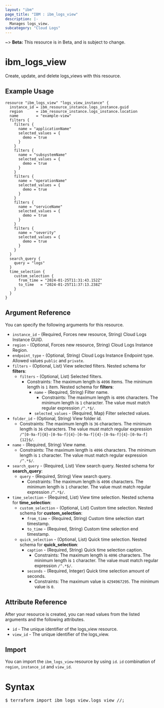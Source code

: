 ```yaml
---
layout: "ibm"
page_title: "IBM : ibm_logs_view"
description: |-
  Manages logs_view.
subcategory: "Cloud Logs"
---
```


~> **Beta:** This resource is in Beta, and is subject to change.

# ibm_logs_view

Create, update, and delete logs_views with this resource.

## Example Usage

```hcl
resource "ibm_logs_view" "logs_view_instance" {
  instance_id = ibm_resource_instance.logs_instance.guid
  region      = ibm_resource_instance.logs_instance.location
  name        = "example-view"
  filters {
    filters {
      name = "applicationName"
      selected_values = {
        demo = true
      }
    }
    filters {
      name = "subsystemName"
      selected_values = {
        demo = true
      }
    }
    filters {
      name = "operationName"
      selected_values = {
        demo = true
      }
    }
    filters {
      name = "serviceName"
      selected_values = {
        demo = true
      }
    }
    filters {
      name = "severity"
      selected_values = {
        demo = true
      }
    }
  }
  search_query {
    query = "logs"
  }
  time_selection {
    custom_selection {
      from_time = "2024-01-25T11:31:43.152Z"
      to_time   = "2024-01-25T11:37:13.238Z"
    }
  }
}
```

## Argument Reference

You can specify the following arguments for this resource.

* `instance_id` - (Required, Forces new resource, String)  Cloud Logs Instance GUID.
* `region` - (Optional, Forces new resource, String) Cloud Logs Instance Region.
* `endpoint_type` - (Optional, String) Cloud Logs Instance Endpoint type. Allowed values `public` and `private`.
* `filters` - (Optional, List) View selected filters.
Nested schema for **filters**:
	* `filters` - (Optional, List) Selected filters.
	  * Constraints: The maximum length is `4096` items. The minimum length is `1` item.
	Nested schema for **filters**:
		* `name` - (Required, String) Filter name.
		  * Constraints: The maximum length is `4096` characters. The minimum length is `1` character. The value must match regular expression `/^.*$/`.
		* `selected_values` - (Required, Map) Filter selected values.
* `folder_id` - (Optional, String) View folder id.
  * Constraints: The maximum length is `36` characters. The minimum length is `36` characters. The value must match regular expression `/^[0-9a-f]{8}-[0-9a-f]{4}-[0-9a-f]{4}-[0-9a-f]{4}-[0-9a-f]{12}$/`.
* `name` - (Required, String) View name.
  * Constraints: The maximum length is `4096` characters. The minimum length is `1` character. The value must match regular expression `/^.*$/`.
* `search_query` - (Required, List) View search query.
Nested schema for **search_query**:
	* `query` - (Required, String) View search query.
	  * Constraints: The maximum length is `4096` characters. The minimum length is `1` character. The value must match regular expression `/^.*$/`.
* `time_selection` - (Required, List) View time selection.
Nested schema for **time_selection**:
	* `custom_selection` - (Optional, List) Custom time selection.
	Nested schema for **custom_selection**:
		* `from_time` - (Required, String) Custom time selection start timestamp.
		* `to_time` - (Required, String) Custom time selection end timestamp.
	* `quick_selection` - (Optional, List) Quick time selection.
	Nested schema for **quick_selection**:
		* `caption` - (Required, String) Quick time selection caption.
		  * Constraints: The maximum length is `4096` characters. The minimum length is `1` character. The value must match regular expression `/^.*$/`.
		* `seconds` - (Required, Integer) Quick time selection amount of seconds.
		  * Constraints: The maximum value is `4294967295`. The minimum value is `0`.

## Attribute Reference

After your resource is created, you can read values from the listed arguments and the following attributes.

* `id` - The unique identifier of the logs_view resource.
* `view_id` - The unique identifier of the logs_view.


## Import

You can import the `ibm_logs_view` resource by using `id`. `id` combination of `region`, `instance_id` and `view_id`.

# Syntax
<pre>
$ terraform import ibm_logs_view.logs_view <region>/<instance_id>/<view_id>;
</pre>
